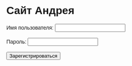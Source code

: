 
<!DOCTYPE html>
<html>
<head>
<title>Сайт Андрея</title>
<style>
body {
font-family: Arial, sans-serif;
}
</style>
</head>
<body>
<h1>Сайт Андрея</h1>
<form id="register-form">
<label for="username">Имя пользователя:</label>
<input type="text" id="username" name="username"><br><br>
<label for="password">Пароль:</label>
<input type="password" id="password" name="password"><br><br>
<button id="register-button">Зарегистрироваться</button>
</form>
<p id="result"></p>

<script>
let users = [];

document.getElementById("register-button").addEventListener("click", function(event) {
event.preventDefault();
let username = document.getElementById("username").value;
let password = document.getElementById("password").value;
if (username && password) {
let user = {
username: username,
password: password
};
users.push(user);
document.getElementById("result").innerHTML = "Если ты это читаешь, то ты лох";
} else {
document.getElementById("result").innerHTML = "Введите имя пользователя и пароль";
}
});
</script>
</body>
</html>

